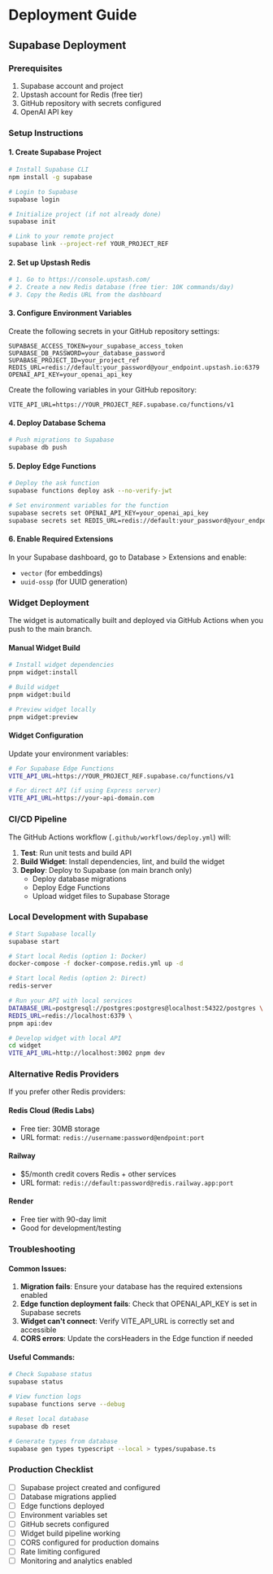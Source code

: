 # Deployment Guide

## Supabase Deployment

### Prerequisites
1. Supabase account and project
2. Upstash account for Redis (free tier)
3. GitHub repository with secrets configured
4. OpenAI API key

### Setup Instructions

#### 1. Create Supabase Project
```bash
# Install Supabase CLI
npm install -g supabase

# Login to Supabase
supabase login

# Initialize project (if not already done)
supabase init

# Link to your remote project
supabase link --project-ref YOUR_PROJECT_REF
```

#### 2. Set up Upstash Redis
```bash
# 1. Go to https://console.upstash.com/
# 2. Create a new Redis database (free tier: 10K commands/day)
# 3. Copy the Redis URL from the dashboard
```

#### 3. Configure Environment Variables

Create the following secrets in your GitHub repository settings:

```
SUPABASE_ACCESS_TOKEN=your_supabase_access_token
SUPABASE_DB_PASSWORD=your_database_password
SUPABASE_PROJECT_ID=your_project_ref
REDIS_URL=redis://default:your_password@your_endpoint.upstash.io:6379
OPENAI_API_KEY=your_openai_api_key
```

Create the following variables in your GitHub repository:

```
VITE_API_URL=https://YOUR_PROJECT_REF.supabase.co/functions/v1
```

#### 4. Deploy Database Schema
```bash
# Push migrations to Supabase
supabase db push
```

#### 5. Deploy Edge Functions
```bash
# Deploy the ask function
supabase functions deploy ask --no-verify-jwt

# Set environment variables for the function
supabase secrets set OPENAI_API_KEY=your_openai_api_key
supabase secrets set REDIS_URL=redis://default:your_password@your_endpoint.upstash.io:6379
```

#### 6. Enable Required Extensions
In your Supabase dashboard, go to Database > Extensions and enable:
- `vector` (for embeddings)
- `uuid-ossp` (for UUID generation)

### Widget Deployment

The widget is automatically built and deployed via GitHub Actions when you push to the main branch.

#### Manual Widget Build
```bash
# Install widget dependencies
pnpm widget:install

# Build widget
pnpm widget:build

# Preview widget locally
pnpm widget:preview
```

#### Widget Configuration
Update your environment variables:

```bash
# For Supabase Edge Functions
VITE_API_URL=https://YOUR_PROJECT_REF.supabase.co/functions/v1

# For direct API (if using Express server)
VITE_API_URL=https://your-api-domain.com
```

### CI/CD Pipeline

The GitHub Actions workflow (`.github/workflows/deploy.yml`) will:

1. **Test**: Run unit tests and build API
2. **Build Widget**: Install dependencies, lint, and build the widget
3. **Deploy**: Deploy to Supabase (on main branch only)
   - Deploy database migrations
   - Deploy Edge Functions
   - Upload widget files to Supabase Storage

### Local Development with Supabase

```bash
# Start Supabase locally
supabase start

# Start local Redis (option 1: Docker)
docker-compose -f docker-compose.redis.yml up -d

# Start local Redis (option 2: Direct)
redis-server

# Run your API with local services
DATABASE_URL=postgresql://postgres:postgres@localhost:54322/postgres \
REDIS_URL=redis://localhost:6379 \
pnpm api:dev

# Develop widget with local API
cd widget
VITE_API_URL=http://localhost:3002 pnpm dev
```

### Alternative Redis Providers

If you prefer other Redis providers:

#### Redis Cloud (Redis Labs)
- Free tier: 30MB storage
- URL format: `redis://username:password@endpoint:port`

#### Railway
- $5/month credit covers Redis + other services  
- URL format: `redis://default:password@redis.railway.app:port`

#### Render
- Free tier with 90-day limit
- Good for development/testing

### Troubleshooting

#### Common Issues:

1. **Migration fails**: Ensure your database has the required extensions enabled
2. **Edge function deployment fails**: Check that OPENAI_API_KEY is set in Supabase secrets
3. **Widget can't connect**: Verify VITE_API_URL is correctly set and accessible
4. **CORS errors**: Update the corsHeaders in the Edge function if needed

#### Useful Commands:

```bash
# Check Supabase status
supabase status

# View function logs
supabase functions serve --debug

# Reset local database
supabase db reset

# Generate types from database
supabase gen types typescript --local > types/supabase.ts
```

### Production Checklist

- [ ] Supabase project created and configured
- [ ] Database migrations applied
- [ ] Edge functions deployed
- [ ] Environment variables set
- [ ] GitHub secrets configured
- [ ] Widget build pipeline working
- [ ] CORS configured for production domains
- [ ] Rate limiting configured
- [ ] Monitoring and analytics enabled